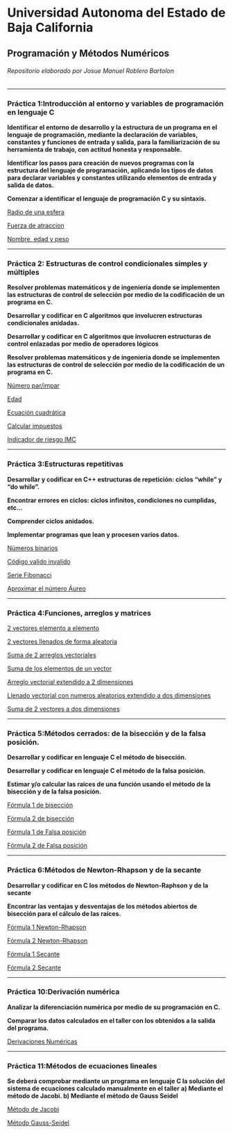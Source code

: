 # Universidad Autonoma del Estado de Baja California
## Programación y Métodos Numéricos


###### Repositorio elaborado por Josue Manuel Roblero Bartolon


------------



### Práctica 1:Introducción al entorno y variables de programación en lenguaje C

**Identificar el entorno de desarrollo y la estructura de un programa en el lenguaje de programación, mediante la declaración de variables, constantes y funciones de entrada y salida, para la familiarización de su herramienta de trabajo, con actitud honesta y responsable.**

**Identificar los pasos para creación de nuevos programas con la estructura del lenguaje de programación, aplicando los tipos de datos para declarar variables y constantes
utilizando elementos de entrada y salida de datos.**

**Comenzar a identificar el lenguaje de programación C y su sintaxis.**

[Radio de una esfera](https://github.com/JosueManuelRoblero/Proyecto_PyM_2020_2/blob/main/Practica%201/Ejercicio%201%20programacion.cpp)

[Fuerza de atraccion](https://github.com/JosueManuelRoblero/Proyecto_PyM_2020_2/blob/main/Practica%201/Ejercicio%202%20programacion.cpp)

[Nombre, edad y peso](https://github.com/JosueManuelRoblero/Proyecto_PyM_2020_2/blob/main/Practica%201/Ejercicio%203%20programacion.cpp)

------------

### Práctica 2: Estructuras de control condicionales simples y múltiples

**Resolver problemas matemáticos y de ingeniería donde se implementen las estructuras de control de selección por medio de la codificación de un programa en C.**

**Desarrollar y codificar en C algoritmos que involucren estructuras condicionales anidadas.**

**Desarrollar y codificar en C algoritmos que involucren estructuras de control enlazadas por medio de operadores lógicos**

**Resolver problemas matemáticos y de ingeniería donde se implementen las estructuras de control de selección por medio de la codificación de un programa en C.**

[Número par/impar](https://github.com/JosueManuelRoblero/Proyecto_PyM_2020_2/blob/main/Par%20impar.cpp)

[Edad](https://github.com/JosueManuelRoblero/Proyecto_PyM_2020_2/blob/main/Edad.cpp)

[Ecuación cuadrática](https://github.com/JosueManuelRoblero/Proyecto_PyM_2020_2/blob/main/Ecuacion%20cuadratica.cpp)

[Calcular impuestos](https://github.com/JosueManuelRoblero/Proyecto_PyM_2020_2/blob/main/Calculo%20de%20impuestos.cpp)

[Indicador de riesgo IMC](https://github.com/JosueManuelRoblero/Proyecto_PyM_2020_2/blob/main/Indicador%20de%20riesgo%20IMC.cpp)

------------

### Práctica 3:Estructuras repetitivas

**Desarrollar y codificar en C++ estructuras de repetición: ciclos “while” y “do while”.**

**Encontrar errores en ciclos: ciclos infinitos, condiciones no cumplidas, etc...**

**Comprender ciclos anidados.**

**Implementar programas que lean y procesen varios datos.**

[Números binarios](https://github.com/JosueManuelRoblero/Proyecto_PyM_2020_2/blob/main/N%C3%BAmeros%20binarios.cpp)

[Código valido invalido](https://github.com/JosueManuelRoblero/Proyecto_PyM_2020_2/blob/main/Codigo%20valido%20invalido.cpp)

[Serie Fibonacci](https://github.com/JosueManuelRoblero/Proyecto_PyM_2020_2/blob/main/Serie%20Fibonacci.cpp)

[Aproximar el número Áureo](https://github.com/JosueManuelRoblero/Proyecto_PyM_2020_2/blob/main/Aproximar%20el%20numero%20%C3%A1ureo.cpp)

------------
### Práctica 4:Funciones, arreglos y matrices

[2 vectores elemento a elemento](https://github.com/JosueManuelRoblero/Proyecto_PyM_2020_2/blob/main/Practica%204/2%20vectores%20con%20elementos%20enteros.cpp)

[2 vectores llenados de forma aleatoria](https://github.com/JosueManuelRoblero/Proyecto_PyM_2020_2/blob/main/Practica%204/2%20vectores%20con%20elementos%20enteros.cpp)

[Suma de 2 arreglos vectoriales](https://github.com/JosueManuelRoblero/Proyecto_PyM_2020_2/blob/main/Suma%20de%20dos%20arreglos.cpp)

[Suma de los elementos de un vector](https://github.com/JosueManuelRoblero/Proyecto_PyM_2020_2/blob/main/Practica%204/Suma%20de%20los%20elementos%20de%20un%20arreglo.cpp)

[Arreglo vectorial extendido a 2 dimensiones](https://github.com/JosueManuelRoblero/Proyecto_PyM_2020_2/blob/main/Practica%204/Suma%20de%20dos%20arreglos%20extendida%20a%20dos%20dimensiones.cpp)

[Llenado vectorial con numeros aleatorios extendido a dos dimensiones](https://github.com/JosueManuelRoblero/Proyecto_PyM_2020_2/blob/main/Practica%204/Vector%20con%20numeros%20aleatoreos%20extendido%20a%20dos%20dimensiones)

[Suma de 2 vectores a dos dimensiones](https://github.com/JosueManuelRoblero/Proyecto_PyM_2020_2/blob/main/Practica%204/Suma%20de%20dos%20arreglos%20extendida%20a%20dos%20dimensiones.cpp)


------------
### Práctica 5:Métodos cerrados: de la bisección y de la falsa posición.

**Desarrollar y codificar en lenguaje C el método de bisección.**

**Desarrollar y codificar en lenguaje C el método de la falsa posición.**

**Estimar y/o calcular las raíces de una función usando el método de la bisección y de la falsa posición.**

[Fórmula 1 de bisección](https://github.com/JosueManuelRoblero/Proyecto_PyM_2020_2/blob/main/Practica%205/Formula%201%20de%20biseccion.cpp)

[Fórmula 2 de bisección](https://github.com/JosueManuelRoblero/Proyecto_PyM_2020_2/blob/main/Practica%205/Formula%202%20de%20biseccion.cpp)

[Fórmula 1 de Falsa posición](https://github.com/JosueManuelRoblero/Proyecto_PyM_2020_2/blob/main/Practica%205/Formula%201%20de%20falsa%20posicion.cpp)

[Fórmula 2 de Falsa posición](https://github.com/JosueManuelRoblero/Proyecto_PyM_2020_2/blob/main/Practica%205/Formula%202%20de%20falsa%20posicion.cpp)

------------

### Práctica 6:Métodos de Newton-Rhapson y de la secante
**Desarrollar y codificar en C los métodos de Newton-Raphson y de la secante**

**Encontrar las ventajas y desventajas de los métodos abiertos de bisección para el cálculo de las raíces.**

[Fórmula 1 Newton-Rhapson](https://github.com/JosueManuelRoblero/Proyecto_PyM_2020_2/blob/main/1%20Practica%206.cpp)

[Fórmula 2 Newton-Rhapson](https://github.com/JosueManuelRoblero/Proyecto_PyM_2020_2/blob/main/2%20Practica%206.cpp)

[Fórmula 1 Secante](https://github.com/JosueManuelRoblero/Proyecto_PyM_2020_2/blob/main/3%20Practica%206.cpp)

[Fórmula 2 Secante](https://github.com/JosueManuelRoblero/Proyecto_PyM_2020_2/blob/main/4%20practica%206.cpp)

------------

### Práctica 10:Derivación numérica
**Analizar la diferenciación numérica por medio de su programación en C.**

**Comparar los datos calculados en el taller con los obtenidos a la salida del programa.**

[Derivaciones Numéricas](https://github.com/JosueManuelRoblero/Proyecto_PyM_2020_2/blob/main/practica-10%20(1).cpp)

------------

### Práctica 11:Métodos de ecuaciones lineales

**Se deberá comprobar mediante un programa en lenguaje C la solución del sistema de ecuaciones calculado manualmente en el taller**
**a) Mediante el método de Jacobi.
b) Mediante el método de Gauss Seidel**

[Método de Jacobi](https://github.com/JosueManuelRoblero/Proyecto_PyM_2020_2/blob/main/Jacobi.cpp)

[Método Gauss-Seidel](https://github.com/JosueManuelRoblero/Proyecto_PyM_2020_2/blob/main/GaussSeidel.cpp)





